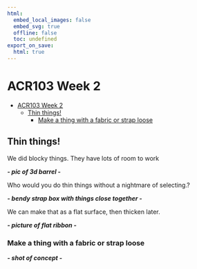 ```yaml
---
html:
  embed_local_images: false
  embed_svg: true
  offline: false
  toc: undefined
export_on_save:
  html: true
---
```

# ACR103 Week 2


<!-- @import "[TOC]" {cmd="toc" depthFrom=1 depthTo=6 orderedList=false} -->

<!-- code_chunk_output -->

- [ACR103 Week 2](#acr103-week-2)
  - [Thin things!](#thin-things)
    - [Make a thing with a fabric or strap loose](#make-a-thing-with-a-fabric-or-strap-loose)

<!-- /code_chunk_output -->


## Thin things!

We did blocky things. They have lots of room to work

_**- pic of 3d barrel -**_

Who would you do thin things without a nightmare of selecting.?

_**- bendy strap box with things close together -**_

We can make that as a flat surface, then thicken later.

_**- picture of flat ribbon -**_

### Make a thing with a fabric or strap loose

_**- shot of concept -**_
